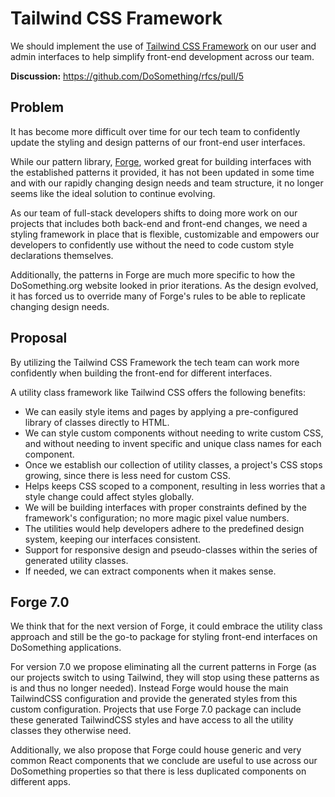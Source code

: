 # Tailwind CSS Framework

We should implement the use of [Tailwind CSS Framework](https://tailwindcss.com/) on our user and admin interfaces to help simplify front-end development across our team.

**Discussion:** <https://github.com/DoSomething/rfcs/pull/5>

## Problem

It has become more difficult over time for our tech team to confidently update the styling and design patterns of our front-end user interfaces.

While our pattern library, [Forge](https://github.com/DoSomething/forge), worked great for building interfaces with the established patterns it provided, it has not been updated in some time and with our rapidly changing design needs and team structure, it no longer seems like the ideal solution to continue evolving.

As our team of full-stack developers shifts to doing more work on our projects that includes both back-end and front-end changes, we need a styling framework in place that is flexible, customizable and empowers our developers to confidently use without the need to code custom style declarations themselves.

Additionally, the patterns in Forge are much more specific to how the DoSomething.org website looked in prior iterations. As the design evolved, it has forced us to override many of Forge's rules to be able to replicate changing design needs.

## Proposal

By utilizing the Tailwind CSS Framework the tech team can work more confidently when building the front-end for different interfaces.

A utility class framework like Tailwind CSS offers the following benefits:

- We can easily style items and pages by applying a pre-configured library of classes directly to HTML.
- We can style custom components without needing to write custom CSS, and without needing to invent specific and unique class names for each component.
- Once we establish our collection of utility classes, a project's CSS stops growing, since there is less need for custom CSS.
- Helps keeps CSS scoped to a component, resulting in less worries that a style change could affect styles globally.
- We will be building interfaces with proper constraints defined by the framework's configuration; no more magic pixel value numbers.
- The utilities would help developers adhere to the predefined design system, keeping our interfaces consistent.
- Support for responsive design and pseudo-classes within the series of generated utility classes.
- If needed, we can extract components when it makes sense.

## Forge 7.0

We think that for the next version of Forge, it could embrace the utility class approach and still be the go-to package for styling front-end interfaces on DoSomething applications.

For version 7.0 we propose eliminating all the current patterns in Forge (as our projects switch to using Tailwind, they will stop using these patterns as is and thus no longer needed). Instead Forge would house the main TailwindCSS configuration and provide the generated styles from this custom configuration. Projects that use Forge 7.0 package can include these generated TailwindCSS styles and have access to all the utility classes they otherwise need.

Additionally, we also propose that Forge could house generic and very common React components that we conclude are useful to use across our DoSomething properties so that there is less duplicated components on different apps.
